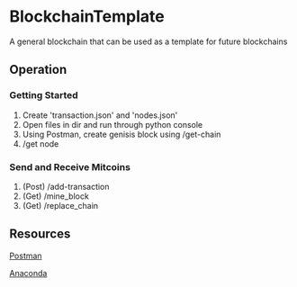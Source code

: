 # BlockchainTemplate
A general blockchain that can be used as a template for future blockchains

## Operation
### Getting Started
1. Create 'transaction.json' and 'nodes.json'
2. Open files in dir and run through python console
3. Using Postman, create genisis block using /get-chain
4. /get node
### Send and Receive Mitcoins
1. (Post) /add-transaction
2. (Get) /mine_block 
3. (Get) /replace_chain

## Resources
[Postman](https://www.postman.com)

[Anaconda](https://www.anaconda.com)
